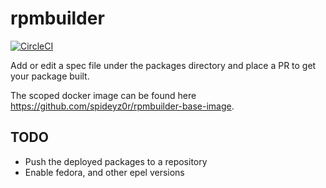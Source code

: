 # rpmbuilder
[![CircleCI](https://circleci.com/gh/spideyz0r/rpmbuilder/tree/main.svg?style=shield)](https://circleci.com/gh/spideyz0r/rpmbuilder/?branch=main)

Add or edit a spec file under the packages directory and place a PR to get your package built.

The scoped docker image can be found here https://github.com/spideyz0r/rpmbuilder-base-image.
  
## TODO
- Push the deployed packages to a repository
- Enable fedora, and other epel versions   
